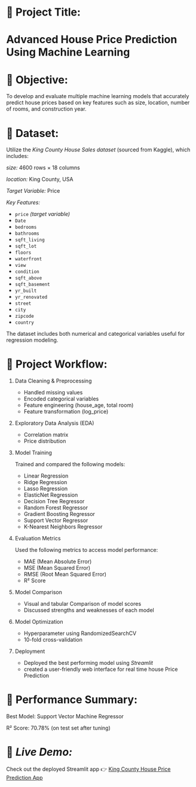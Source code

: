 
# 🏡 Project Title:
# Advanced House Price Prediction Using Machine Learning


# 🎯 Objective: 
To develop and evaluate multiple machine learning models that accurately predict house prices based on key features such as size, location, number of rooms, and construction year.

# 📁 Dataset: 

Utilize the *King County House Sales dataset* (sourced from Kaggle), which includes:

*size:* 4600 rows × 18 columns 

*location:* King County, USA

*Target Variable:* Price

*Key Features:*

- `price` *(target variable)*  
- `Date`
- `bedrooms`  
- `bathrooms`  
- `sqft_living`  
- `sqft_lot`  
- `floors`  
- `waterfront`  
- `view`  
- `condition`  
- `sqft_above`  
- `sqft_basement`  
- `yr_built`  
- `yr_renovated`  
- `street`
- `city`
- `zipcode`
- `country`

The dataset includes both numerical and categorical variables useful for regression modeling.  


# 🔧 Project Workflow:

1. Data Cleaning & Preprocessing  
   - Handled missing values  
   - Encoded categorical variables 
   - Feature engineering (house_age, total room)
   - Feature transformation (log_price)

2. Exploratory Data Analysis (EDA)
   - Correlation matrix  
   - Price distribution  

3. Model Training

    Trained and compared the following models: 
   - Linear Regression  
   - Ridge Regression
   - Lasso Regression
   - ElasticNet  Regression 
   - Decision Tree Regressor  
   - Random Forest Regressor  
   - Gradient Boosting Regressor  
   - Support Vector Regressor  
   - K-Nearest Neighbors Regressor  

4. Evaluation Metrics
  
   Used the following metrics to access model        performance: 
   - MAE (Mean Absolute Error)  
   - MSE (Mean Squared Error)  
   - RMSE (Root Mean Squared Error)  
   - R² Score  

5. Model Comparison 
   - Visual and tabular Comparison of model scores
   - Discussed strengths and weaknesses of each model 

6. Model Optimization
   - Hyperparameter using RandomizedSearchCV
   - 10-fold cross-validation 

7. Deployment
   - Deployed the best performing model using *Streamlit*
   - created a user-friendly web interface for real time house Price Prediction 


# 🧪 Performance Summary:

Best Model: Support Vector Machine Regressor

R² Score: 70.78% (on test set after tuning)


# 🚀 *Live Demo:*  

Check out the deployed Streamlit app 👉 [King County House Price Prediction App](https://isaac5886-kingcounty-price-app1-mxqgaq.streamlit.app/)
